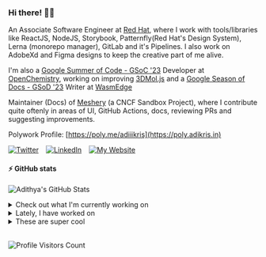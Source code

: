 ### Hi there! 👋🏻
  
An Associate Software Engineer at [Red Hat](https://www.redhat.com), where I work with tools/libraries like ReactJS, NodeJS, Storybook, Patternfly(Red Hat's Design System), Lerna (monorepo manager), GitLab and it's Pipelines. I also work on AdobeXd and Figma designs to keep the creative part of me alive.

I'm also a [Google Summer of Code - GSoC '23](https://summerofcode.withgoogle.com/) Developer at [OpenChemistry](https://openchemistry.org), working on improving [3DMol.js](https://github.com/3dmol/3Dmol.js) and a [Google Season of Docs - GSoD '23](https://developers.google.com/season-of-docs) Writer at [WasmEdge](https://github.com/WasmEdge)

Maintainer (Docs) of [Meshery](https://github.com/meshery) (a CNCF Sandbox Project), where I contribute quite oftenly in areas of UI, GitHub Actions, docs, reviewing PRs and suggesting improvements.

Polywork Profile: [https://poly.me/adiiikris](https://poly.adikris.in)

[![Twitter](https://img.shields.io/badge/-@adii_kris-%231DA1F2?style=for-the-badge&logo=twitter&logoColor=ffffff)](https:/twitter.adikris.in) &ensp;
[![LinkedIn](https://img.shields.io/badge/-Adithya%20Krishna-%230A67C3?style=for-the-badge&logo=linkedin&logoColor=ffffff)](https://linkedin.adikris.in/) &ensp;
[![My Website](https://img.shields.io/badge/-My%20Website-%230A67C3?style=for-the-badge)](https://adikris.in/)

#### ⚡️ GitHub stats

![Adithya's GitHub Stats](https://github-readme-stats.vercel.app/api?username=adithyaakrishna&show_icons=true&hide_border=true&title_color=fff&icon_color=79ff97&text_color=9f9f9f&bg_color=151515)


<details>
  <summary>Check out what I'm currently working on</summary>
  
  - [3dmol/3Dmol.js](https://github.com/3dmol/3Dmol.js) - WebGL accelerated JavaScript molecular graphics library (2 days ago)
  - [adithyaakrishna/jss](https://github.com/adithyaakrishna/jss) - JSS - JavaScript Stuff (4 days ago)
  - [WasmEdge/docs](https://github.com/WasmEdge/docs) -  (5 days ago)
  - [adithyaakrishna/vegapay](https://github.com/adithyaakrishna/vegapay) -  (2 weeks ago)
  - [the-test-trove/the-test-trove.github.io](https://github.com/the-test-trove/the-test-trove.github.io) - The T3Con Website (2 weeks ago)
</details>

<details>
  <summary>Lately, I have worked on</summary>
  
  - [Added More Types for Parsers and WebGL and GL Files](https://github.com/3dmol/3Dmol.js/pull/703) on [3dmol/3Dmol.js](https://github.com/3dmol/3Dmol.js) (1 day ago)
  - [Updated `substr` to `substring` method](https://github.com/3dmol/3Dmol.js/pull/702) on [3dmol/3Dmol.js](https://github.com/3dmol/3Dmol.js) (2 days ago)
  - [Added Dependency Review Workflow](https://github.com/3dmol/3Dmol.js/pull/700) on [3dmol/3Dmol.js](https://github.com/3dmol/3Dmol.js) (5 days ago)
  - [Updated Types for Parsers and Parser Utils](https://github.com/3dmol/3Dmol.js/pull/699) on [3dmol/3Dmol.js](https://github.com/3dmol/3Dmol.js) (6 days ago)
  - [Updated Types for WebGL Math Utils](https://github.com/3dmol/3Dmol.js/pull/698) on [3dmol/3Dmol.js](https://github.com/3dmol/3Dmol.js) (6 days ago)
</details>

<details>
  <summary>These are super cool</summary>
  
  - [freshworks/crayons](https://github.com/freshworks/crayons) - 🖍️ Crayons - A UI Kit comprising of web components for building Freshworks Apps! (today)
  - [FortAwesome/Font-Awesome](https://github.com/FortAwesome/Font-Awesome) - The iconic SVG, font, and CSS toolkit (1 day ago)
  - [deepchem/deepchem](https://github.com/deepchem/deepchem) - Democratizing Deep-Learning for Drug Discovery, Quantum Chemistry, Materials Science and Biology (3 days ago)
  - [napi-rs/napi-rs](https://github.com/napi-rs/napi-rs) - A framework for building compiled Node.js add-ons in Rust via Node-API (5 days ago)
  - [KhronosGroup/WebGL](https://github.com/KhronosGroup/WebGL) - The Official Khronos WebGL Repository (1 week ago)
</details>

<br> 

![Profile Visitors Count](https://profile-counter.glitch.me/adithyaakrishna/count.svg)
